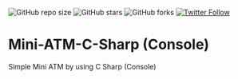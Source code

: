 ![GitHub repo size](https://img.shields.io/github/repo-size/busenurcetin/Mini-ATM-C-Sharp)
![GitHub stars](https://img.shields.io/github/stars/busenurcetin/Mini-ATM-C-Sharp?style=social)
![GitHub forks](https://img.shields.io/github/forks/busenurcetin/Mini-ATM-C-Sharp?style=social)
[![Twitter Follow](https://img.shields.io/twitter/follow/busenurcetin16?style=social)](https://twitter.com/intent/follow?screen_name=busenurcetin16)

# Mini-ATM-C-Sharp (Console)
Simple Mini ATM by using C Sharp (Console)
